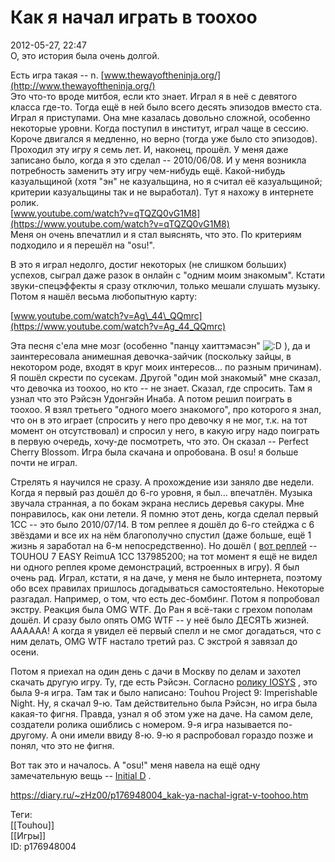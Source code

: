 Как я начал играть в тоохоо
============================

   
 2012-05-27, 22:47   
  О, это история была очень долгой.   
   
 Есть игра такая -- n.  [www.thewayoftheninja.org/](http://www.thewayoftheninja.org/)    
 Это что-то вроде митбоя, если кто знает. Играл я в неё с девятого класса где-то. Тогда ещё в ней было всего десять эпизодов вместо ста. Играл я приступами. Она мне казалась довольно сложной, особенно некоторые уровни. Когда поступил в институт, играл чаще в сессию. Короче двигался я медленно, но верно (тогда уже было сто эпизодов). Проходил эту игру я семь лет. И, наконец, прошёл. У меня даже записано было, когда я это сделал -- 2010/06/08. И у меня возникла потребность заменить эту игру чем-нибудь ещё. Какой-нибудь казуальщиной (хотя "эн" не казуальщина, но я считал её казуальщиной; критерии казуальщины так и не выработал). Тут я нахожу в интернете ролик.   
  [www.youtube.com/watch?v=qTQZQ0vG1M8](https://www.youtube.com/watch?v=qTQZQ0vG1M8)    
 Меня он очень впечатлил и я стал выяснять, что это. По критериям подходило и я перешёл на "osu!".   
   
 В это я играл недолго, достиг некоторых (не слишком больших) успехов, сыграл даже разок в онлайн с "одним моим знакомым". Кстати звуки-спецэффекты я сразу отключил, только мешали слушать музыку. Потом я нашёл весьма любопытную карту:   
   
  [www.youtube.com/watch?v=Ag\_44\_QQmrc](https://www.youtube.com/watch?v=Ag_44_QQmrc)    
   
 Эта песня с'ела мне мозг (особенно "панцу хаиттэмасэн" ![:D](http://static.diary.ru/picture/1131.gif) ), да и заинтересовала анимешная девочка-зайчик (поскольку зайцы, в некотором роде, входят в круг моих интересов... по разным причинам). Я пошёл скрести по сусекам. Другой "один мой знакомый" мне сказал, что девочка из тоохоо, но кто -- не знает. Сказал, где спросить. Там я узнал что это Рэйсэн Удонгэйн Инаба. А потом решил поиграть в тоохоо. Я взял третьего "одного моего знакомого", про которого я знал, что он в это играет (спросить у него про девочку я не мог, т.к. на тот момент он отсутствовал) и спросил у него, в какую игру надо поиграть в первую очередь, хочу-де посмотреть, что это. Он сказал -- Perfect Cherry Blossom. Игра была скачана и опробована. В osu! я больше почти не играл.   
   
 Стрелять я научился не сразу. А прохождение изи заняло две недели. Когда я первый раз дошёл до 6-го уровня, я был... впечатлён. Музыка звучала странная, а по бокам экрана неслись деревья сакуры. Мне понравилось, как они летели. Я помню этот день, когда сделал первый 1CC -- это было 2010/07/14. В том реплее я дошёл до 6-го стейджа с 6 звёздами и все их на нём благополучно спустил (даже больше, ещё 1 жизнь я заработал на 6-м непосредственно). Но дошёл (  [вот реплей](https://docs.google.com/file/d/0B9FfY1n8XuxzakhzTV9sYm4tXzg/edit?pli=1)  -- TOUHOU 7 EASY ReimuA 1CC 137985200; на тот момент я ещё не видел ни одного реплея кроме демонстраций, встроенных в игру). Я был очень рад. Играл, кстати, я на даче, у меня не было интернета, поэтому обо всех правилах пришлось догадываться самостоятельно. Некоторые разгадал. Например, о том, что есть дес-бомбинг. Потом я попробовал экстру. Реакция была OMG WTF. До Ран я всё-таки с грехом пополам дошёл. И сразу было опять OMG WTF -- у неё было ДЕСЯТЬ жизней. АААААА! А когда я увидел её первый спелл и не смог догадаться, что с ним делать, OMG WTF настало третий раз. С экстрой я завязал до осени.   
   
 Потом я приехал на один день с дачи в Москву по делам и захотел скачать другую игру. Ту, где есть Рэйсэн. Согласно  [ролику IOSYS](https://www.youtube.com/watch?v=Kc8GNaED3Ok)  , это была 9-я игра. Там так и было написано: Touhou Project 9: Imperishable Night. Ну, я скачал 9-ю. Там действительно была Рэйсэн, но игра была какая-то фигня. Правда, узнал я об этом уже на даче. На самом деле, создатели ролика ошиблись с номером. 9-я игра называется по-другому. А они имели ввиду 8-ю. 9-ю я распробовал гораздо позже и понял, что это не фигня.   
   
 Вот так это и началось. А "osu!" меня навела на ещё одну замечательную вещь --  [Initial D](http://www.world-art.ru/animation/animation.php?id=3331)  .   
    
 <https://diary.ru/~zHz00/p176948004_kak-ya-nachal-igrat-v-toohoo.htm>   
   
 Теги:   
 [[Touhou]]   
 [[Игры]]   
 ID: p176948004